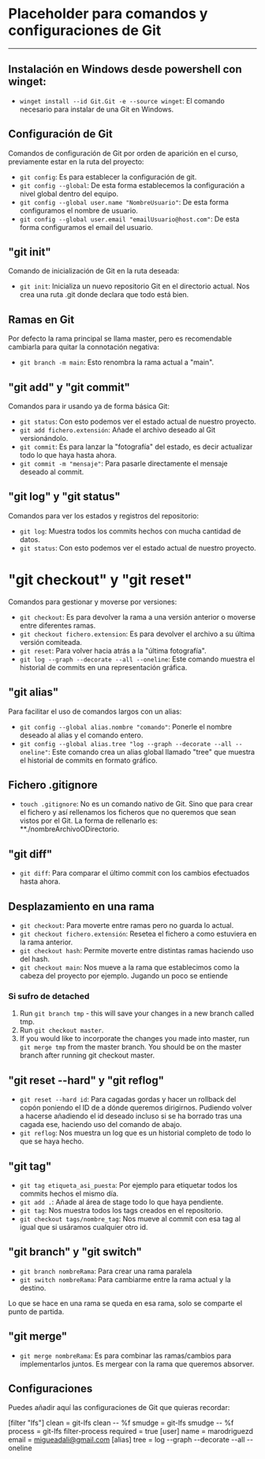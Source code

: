 # Placeholder para comandos y configuraciones de Git

---

## Instalación en Windows desde powershell con winget:

- `winget install --id Git.Git -e --source winget`: El comando necesario para instalar de una Git en Windows.

## Configuración de Git

Comandos de configuración de Git por orden de aparición en el curso, previamente estar en la ruta del proyecto:

- `git config`: Es para establecer la configuración de git.
- `git config --global`: De esta forma establecemos la configuración a nivel global dentro del equipo.
- `git config --global user.name "NombreUsuario"`: De esta forma configuramos el nombre de usuario.
- `git config --global user.email "emailUsuario@host.com"`: De esta forma configuramos el email del usuario.

## "git init"

Comando de inicialización de Git en la ruta deseada:

- `git init`: Inicializa un nuevo repositorio Git en el directorio actual. Nos crea una ruta .git donde declara que todo está bien.

## Ramas en Git

Por defecto la rama principal se llama master, pero es recomendable cambiarla para quitar la connotación negativa:

- `git branch -m main`: Esto renombra la rama actual a "main".

## "git add" y "git commit"

Comandos para ir usando ya de forma básica Git:

- `git status`: Con esto podemos ver el estado actual de nuestro proyecto.
- `git add fichero.extensión`: Añade el archivo deseado al Git versionándolo.
- `git commit`: Es para lanzar la "fotografía" del estado, es decir actualizar todo lo que haya hasta ahora.
- `git commit -m "mensaje"`: Para pasarle directamente el mensaje deseado al commit.

## "git log" y "git status"

Comandos para ver los estados y registros del repositorio:

- `git log`: Muestra todos los commits hechos con mucha cantidad de datos.
- `git status`: Con esto podemos ver el estado actual de nuestro proyecto.

# "git checkout" y "git reset"

Comandos para gestionar y moverse por versiones:

- `git checkout`: Es para devolver la rama a una versión anterior o moverse entre diferentes ramas.
- `git checkout fichero.extension`: Es para devolver el archivo a su última versión comiteada.
- `git reset`: Para volver hacia atrás a la "última fotografía".
- `git log --graph --decorate --all --oneline`: Este comando muestra el historial de commits en una representación gráfica.

## "git alias"

Para facilitar el uso de comandos largos con un alias:

- `git config --global alias.nombre "comando"`: Ponerle el nombre deseado al alias y el comando entero.
- `git config --global alias.tree "log --graph --decorate --all --oneline"`: Este comando crea un alias global llamado "tree" que muestra el historial de commits en formato gráfico.

## Fichero .gitignore

- `touch .gitignore`: No es un comando nativo de Git. Sino que para crear el fichero y así rellenamos los ficheros que no queremos que sean vistos por el Git. La forma de rellenarlo es: **./nombreArchivoODirectorio.

## "git diff"

- `git diff`: Para comparar el último commit con los cambios efectuados hasta ahora.

## Desplazamiento en una rama

- `git checkout`: Para moverte entre ramas pero no guarda lo actual.
- `git checkout fichero.extensión`: Resetea el fichero a como estuviera en la rama anterior.
- `git checkout hash`: Permite moverte entre distintas ramas haciendo uso del hash.
- `git checkout main`: Nos mueve a la rama que establecimos como la cabeza del proyecto por ejemplo. Jugando un poco se entiende

### Si sufro de detached

1. Run `git branch tmp` - this will save your changes in a new branch called tmp.
2. Run `git checkout master`.
3. If you would like to incorporate the changes you made into master, run `git merge tmp` from the master branch. You should be on the master branch after running git checkout master.

## "git reset --hard" y "git reflog"

- `git reset --hard id`: Para cagadas gordas y hacer un rollback del copón poniendo el ID de a dónde queremos dirigirnos. Pudiendo volver a hacerse añadiendo el id deseado incluso si se ha borrado tras una cagada ese, haciendo uso del comando de abajo.
- `git reflog`: Nos muestra un log que es un historial completo de todo lo que se haya hecho.

## "git tag"

- `git tag etiqueta_asi_puesta`: Por ejemplo para etiquetar todos los commits hechos el mismo día.
- `git add .`: Añade al área de stage todo lo que haya pendiente.
- `git tag`: Nos muestra todos los tags creados en el repositorio.
- `git checkout tags/nombre_tag`: Nos mueve al commit con esa tag al igual que si usáramos cualquier otro id.

## "git branch" y "git switch"

- `git branch nombreRama`: Para crear una rama paralela
- `git switch nombreRama`: Para cambiarme entre la rama actual y la destino.

Lo que se hace en una rama se queda en esa rama, solo se comparte el punto de partida.

## "git merge"

- `git merge nombreRama`: Es para combinar las ramas/cambios para implementarlos juntos. Es mergear con la rama que queremos absorver.

## Configuraciones

Puedes añadir aquí las configuraciones de Git que quieras recordar:

[filter "lfs"]
	clean = git-lfs clean -- %f
	smudge = git-lfs smudge -- %f
	process = git-lfs filter-process
	required = true
[user]
	name = marodriguezd
	email = migueadali@gmail.com
[alias]
	tree = log --graph --decorate --all --oneline
